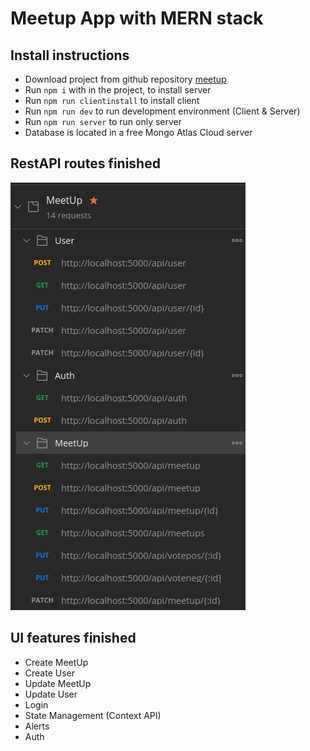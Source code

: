 # Meetup App with MERN stack

## Install instructions

- Download project from github repository [meetup](https://github.com/hugoisrr/meetup)
- Run `npm i` with in the project, to install server
- Run `npm run clientinstall` to install client
- Run `npm run dev` to run development environment (Client & Server)
- Run `npm run server` to run only server
- Database is located in a free Mongo Atlas Cloud server

## RestAPI routes finished

![route](meetupRoutes.png)

## UI features finished

- Create MeetUp
- Create User
- Update MeetUp
- Update User
- Login
- State Management (Context API)
- Alerts
- Auth
